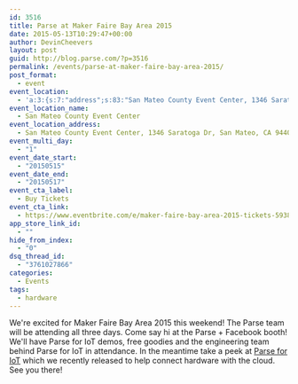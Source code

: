 ```yaml
---
id: 3516
title: Parse at Maker Faire Bay Area 2015
date: 2015-05-13T10:29:47+00:00
author: DevinCheevers
layout: post
guid: http://blog.parse.com/?p=3516
permalink: /events/parse-at-maker-faire-bay-area-2015/
post_format:
  - event
event_location:
  - 'a:3:{s:7:"address";s:83:"San Mateo County Event Center, 1346 Saratoga Dr, San Mateo, CA 94403, United States";s:3:"lat";s:8:"37.54617";s:3:"lng";s:19:"-122.30216000000001";}'
event_location_name:
  - San Mateo County Event Center
event_location_address:
  - San Mateo County Event Center, 1346 Saratoga Dr, San Mateo, CA 94403, United States
event_multi_day:
  - "1"
event_date_start:
  - "20150515"
event_date_end:
  - "20150517"
event_cta_label:
  - Buy Tickets
event_cta_link:
  - https://www.eventbrite.com/e/maker-faire-bay-area-2015-tickets-5938495199
app_store_link_id:
  - ""
hide_from_index:
  - "0"
dsq_thread_id:
  - "3761027866"
categories:
  - Events
tags:
  - hardware
---
```

We're excited for Maker Faire Bay Area 2015 this weekend! The Parse team will be attending all three days. Come say hi at the Parse + Facebook booth! We'll have Parse for IoT demos, free goodies and the engineering team behind Parse for IoT in attendance. In the meantime take a peek at [Parse for IoT](http://blog.parse.com/learn/connecting-hardware-with-the-cloud-parse-for-iot/) which we recently released to help connect hardware with the cloud. See you there!